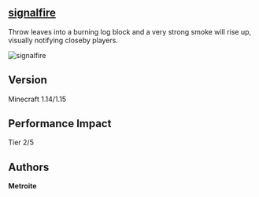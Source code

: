 ## [signalfire](https://minhaskamal.github.io/DownGit/#/home?url=https://github.com/Metroite/datapacks/tree/master/signalfire&rootDirectory=false)

Throw leaves into a burning log block and a very strong smoke will rise up, visually notifying closeby players.

![signalfire](signalfire.png?raw=true "Smoke for attention!")

## Version

Minecraft 1.14/1.15

## Performance Impact

Tier 2/5

## Authors

**Metroite**
